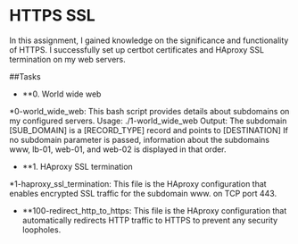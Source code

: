 # HTTPS SSL

In this assignment, I gained knowledge on the significance and functionality of HTTPS. I successfully set up certbot certificates and HAproxy SSL termination on my web servers.

##Tasks

* **0. World wide web

*0-world_wide_web: This bash script provides details about subdomains on my configured servers.
Usage: ./1-world_wide_web <domain> <subdomain>
Output: The subdomain [SUB_DOMAIN] is a [RECORD_TYPE] record and points to [DESTINATION]
If no subdomain parameter is passed, information about the subdomains www, lb-01, web-01, and web-02 is displayed in that order.
  
* **1. HAproxy SSL termination

*1-haproxy_ssl_termination: This file is the HAproxy configuration that enables encrypted SSL traffic for the subdomain www. on TCP port 443.


* **100-redirect_http_to_https: This file is the HAproxy configuration that automatically redirects HTTP traffic to HTTPS to prevent any security loopholes.
